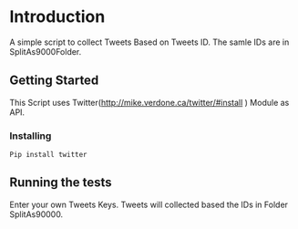 # Introduction 

A simple script to collect Tweets Based on Tweets ID. The samle IDs are in SplitAs9000Folder.

## Getting Started

This Script uses Twitter(http://mike.verdone.ca/twitter/#install ) Module as API.

### Installing

```
Pip install twitter 
```

## Running the tests

Enter your own Tweets Keys. Tweets will collected based the IDs in Folder SplitAs90000.

